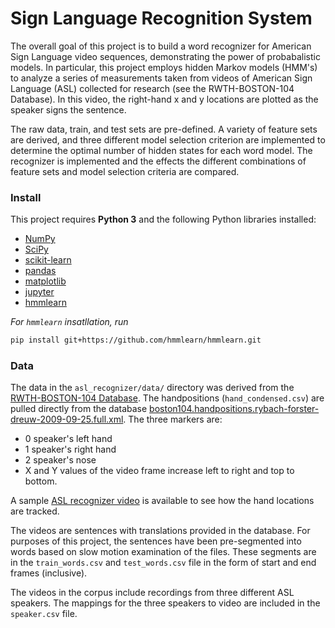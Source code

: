 # Sign Language Recognition System  

The overall goal of this project is to build a word recognizer for American Sign Language video sequences, demonstrating the power of probabalistic models. In particular, this project employs hidden Markov models (HMM's) to analyze a series of measurements taken from videos of American Sign Language (ASL) collected for research (see the RWTH-BOSTON-104 Database). In this video, the right-hand x and y locations are plotted as the speaker signs the sentence.  

The raw data, train, and test sets are pre-defined. A variety of feature sets are derived, and three different model selection criterion are implemented to determine the optimal number of hidden states for each word model. The recognizer is implemented and the effects the different combinations of feature sets and model selection criteria are compared.  

### Install

This project requires **Python 3** and the following Python libraries installed:

- [NumPy](http://www.numpy.org/)
- [SciPy](https://www.scipy.org/)
- [scikit-learn](http://scikit-learn.org/0.17/install.html)
- [pandas](http://pandas.pydata.org/)
- [matplotlib](http://matplotlib.org/)
- [jupyter](http://ipython.org/notebook.html)
- [hmmlearn](http://hmmlearn.readthedocs.io/en/latest/)

*For `hmmlearn` insatllation, run*  
```sh
pip install git+https://github.com/hmmlearn/hmmlearn.git
```

### Data 

The data in the `asl_recognizer/data/` directory was derived from 
the [RWTH-BOSTON-104 Database](http://www-i6.informatik.rwth-aachen.de/~dreuw/database-rwth-boston-104.php). 
The handpositions (`hand_condensed.csv`) are pulled directly from 
the database [boston104.handpositions.rybach-forster-dreuw-2009-09-25.full.xml](boston104.handpositions.rybach-forster-dreuw-2009-09-25.full.xml). The three markers are:

*   0  speaker's left hand
*   1  speaker's right hand
*   2  speaker's nose
*   X and Y values of the video frame increase left to right and top to bottom.

A sample [ASL recognizer video](http://www-i6.informatik.rwth-aachen.de/~dreuw/download/021.avi) is available to see how the hand locations are tracked. 

The videos are sentences with translations provided in the database. For purposes of this project, the sentences have been pre-segmented into words based on slow motion examination of the files. These segments are in the `train_words.csv` and `test_words.csv` file in the form of start and end frames (inclusive).

The videos in the corpus include recordings from three different ASL speakers. The mappings for the three speakers to video are included in the `speaker.csv` file.
